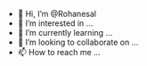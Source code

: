 - 👋 Hi, I’m @Rohanesal
- 👀 I’m interested in ...
- 🌱 I’m currently learning ...
- 💞️ I’m looking to collaborate on ...
- 📫 How to reach me ...

<!---
Rohanesal/Rohanesal is a ✨ special ✨ repository because its `README.md` (this file) appears on your GitHub profile.
You can click the Preview link to take a look at your changes.
--->

